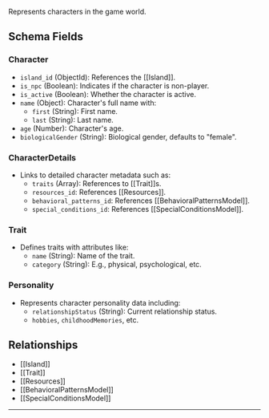 Represents characters in the game world.

## Schema Fields
### **Character**
- `island_id` (ObjectId): References the [[Island]].
- `is_npc` (Boolean): Indicates if the character is non-player.
- `is_active` (Boolean): Whether the character is active.
- `name` (Object): Character's full name with:
  - `first` (String): First name.
  - `last` (String): Last name.
- `age` (Number): Character's age.
- `biologicalGender` (String): Biological gender, defaults to "female".

### **CharacterDetails**
- Links to detailed character metadata such as:
  - `traits` (Array): References to [[Trait]]s.
  - `resources_id`: References [[Resources]].
  - `behavioral_patterns_id`: References [[BehavioralPatternsModel]].
  - `special_conditions_id`: References [[SpecialConditionsModel]].

### **Trait**
- Defines traits with attributes like:
  - `name` (String): Name of the trait.
  - `category` (String): E.g., physical, psychological, etc.

### **Personality**
- Represents character personality data including:
  - `relationshipStatus` (String): Current relationship status.
  - `hobbies`, `childhoodMemories`, etc.

## Relationships
- [[Island]]
- [[Trait]]
- [[Resources]]
- [[BehavioralPatternsModel]]
- [[SpecialConditionsModel]]

---